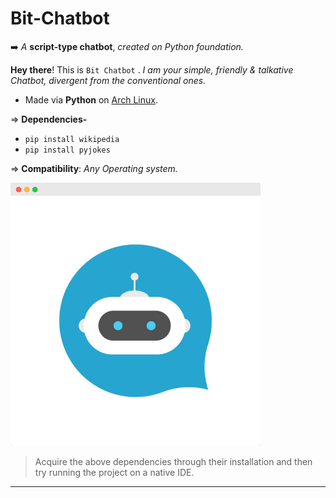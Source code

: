 # Bit-Chatbot

➡️ *A* **script-type chatbot**, *created on Python foundation.*

**Hey there**! This is `Bit Chatbot` . _I am your simple, friendly & talkative Chatbot, divergent from the conventional ones._

- Made via **Python** on [Arch Linux](https://github.com/Xenometon/Arch-Linux-art/blob/main/arch%20linux.png). 

⇒ **Dependencies-** <br>
- `pip install wikipedia`                                 
- `pip install pyjokes`

⇒ **Compatibility**: *Any Operating system.*
<br>

<img align="centre" alt="Coding" width="400" src="https://raw.githubusercontent.com/Xenometon/Bit-Chatbot/main/Bit_chatbot.png">


> Acquire the above dependencies through their installation and then try running the project on a native IDE.


------------------------
